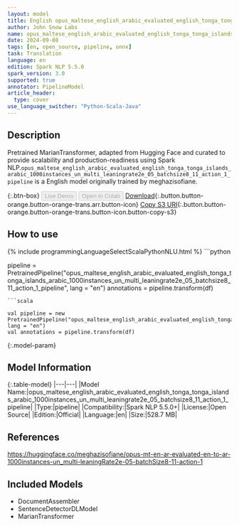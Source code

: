 ```yaml
---
layout: model
title: English opus_maltese_english_arabic_evaluated_english_tonga_tonga_islands_arabic_1000instances_un_multi_leaningrate2e_05_batchsize8_11_action_1_pipeline pipeline MarianTransformer from meghazisofiane
author: John Snow Labs
name: opus_maltese_english_arabic_evaluated_english_tonga_tonga_islands_arabic_1000instances_un_multi_leaningrate2e_05_batchsize8_11_action_1_pipeline
date: 2024-09-08
tags: [en, open_source, pipeline, onnx]
task: Translation
language: en
edition: Spark NLP 5.5.0
spark_version: 3.0
supported: true
annotator: PipelineModel
article_header:
  type: cover
use_language_switcher: "Python-Scala-Java"
---
```


## Description

Pretrained MarianTransformer, adapted from Hugging Face and curated to provide scalability and production-readiness using Spark NLP.`opus_maltese_english_arabic_evaluated_english_tonga_tonga_islands_arabic_1000instances_un_multi_leaningrate2e_05_batchsize8_11_action_1_pipeline` is a English model originally trained by meghazisofiane.

{:.btn-box}
<button class="button button-orange" disabled>Live Demo</button>
<button class="button button-orange" disabled>Open in Colab</button>
[Download](https://s3.amazonaws.com/auxdata.johnsnowlabs.com/public/models/opus_maltese_english_arabic_evaluated_english_tonga_tonga_islands_arabic_1000instances_un_multi_leaningrate2e_05_batchsize8_11_action_1_pipeline_en_5.5.0_3.0_1725824504191.zip){:.button.button-orange.button-orange-trans.arr.button-icon}
[Copy S3 URI](s3://auxdata.johnsnowlabs.com/public/models/opus_maltese_english_arabic_evaluated_english_tonga_tonga_islands_arabic_1000instances_un_multi_leaningrate2e_05_batchsize8_11_action_1_pipeline_en_5.5.0_3.0_1725824504191.zip){:.button.button-orange.button-orange-trans.button-icon.button-copy-s3}

## How to use



<div class="tabs-box" markdown="1">
{% include programmingLanguageSelectScalaPythonNLU.html %}
```python

pipeline = PretrainedPipeline("opus_maltese_english_arabic_evaluated_english_tonga_tonga_islands_arabic_1000instances_un_multi_leaningrate2e_05_batchsize8_11_action_1_pipeline", lang = "en")
annotations =  pipeline.transform(df)   

```
```scala

val pipeline = new PretrainedPipeline("opus_maltese_english_arabic_evaluated_english_tonga_tonga_islands_arabic_1000instances_un_multi_leaningrate2e_05_batchsize8_11_action_1_pipeline", lang = "en")
val annotations = pipeline.transform(df)

```
</div>

{:.model-param}
## Model Information

{:.table-model}
|---|---|
|Model Name:|opus_maltese_english_arabic_evaluated_english_tonga_tonga_islands_arabic_1000instances_un_multi_leaningrate2e_05_batchsize8_11_action_1_pipeline|
|Type:|pipeline|
|Compatibility:|Spark NLP 5.5.0+|
|License:|Open Source|
|Edition:|Official|
|Language:|en|
|Size:|528.7 MB|

## References

https://huggingface.co/meghazisofiane/opus-mt-en-ar-evaluated-en-to-ar-1000instances-un_multi-leaningRate2e-05-batchSize8-11-action-1

## Included Models

- DocumentAssembler
- SentenceDetectorDLModel
- MarianTransformer